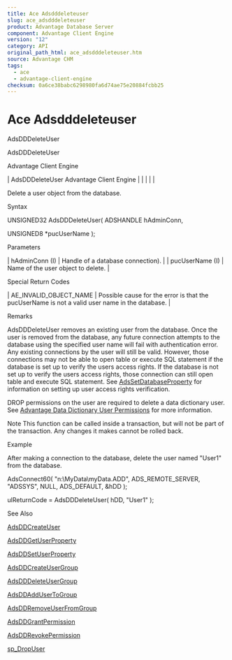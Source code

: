 ```yaml
---
title: Ace Adsdddeleteuser
slug: ace_adsdddeleteuser
product: Advantage Database Server
component: Advantage Client Engine
version: "12"
category: API
original_path_html: ace_adsdddeleteuser.htm
source: Advantage CHM
tags:
  - ace
  - advantage-client-engine
checksum: 0a6ce38babc6298980fa6d74ae75e20884fcbb25
---
```


# Ace Adsdddeleteuser

AdsDDDeleteUser

AdsDDDeleteUser

Advantage Client Engine

| AdsDDDeleteUser  Advantage Client Engine |  |  |  |  |

Delete a user object from the database.

Syntax

UNSIGNED32 AdsDDDeleteUser( ADSHANDLE hAdminConn,

UNSIGNED8 \*pucUserName );

Parameters

| hAdminConn (I) | Handle of a database connection). |
| pucUserName (I) | Name of the user object to delete. |

Special Return Codes

| AE\_INVALID\_OBJECT\_NAME | Possible cause for the error is that the pucUserName is not a valid user name in the database. |

Remarks

AdsDDDeleteUser removes an existing user from the database. Once the user is removed from the database, any future connection attempts to the database using the specified user name will fail with authentication error. Any existing connections by the user will still be valid. However, those connections may not be able to open table or execute SQL statement if the database is set up to verify the users access rights. If the database is not set up to verify the users access rights, those connection can still open table and execute SQL statement. See [AdsSetDatabaseProperty](ace_adsddsetdatabaseproperty.md) for information on setting up user access rights verification.

DROP permissions on the user are required to delete a data dictionary user. See [Advantage Data Dictionary User Permissions](master_advantage_data_dictionary_user_permissions.md) for more information.

Note This function can be called inside a transaction, but will not be part of the transaction. Any changes it makes cannot be rolled back.

Example

After making a connection to the database, delete the user named "User1" from the database.

AdsConnect60( "n:\\MyData\\myData.ADD", ADS\_REMOTE\_SERVER, "ADSSYS", NULL, ADS\_DEFAULT, &hDD );

ulReturnCode = AdsDDDeleteUser( hDD, "User1" );

See Also

[AdsDDCreateUser](ace_adsddcreateuser.md)

[AdsDDGetUserProperty](ace_adsddgetuserproperty.md)

[AdsDDSetUserProperty](ace_adsddsetuserproperty.md)

[AdsDDCreateUserGroup](ace_adsddcreateusergroup.md)

[AdsDDDeleteUserGroup](ace_adsdddeleteusergroup.md)

[AdsDDAddUserToGroup](ace_adsddaddusertogroup.md)

[AdsDDRemoveUserFromGroup](ace_adsddremoveuserfromgroup.md)

[AdsDDGrantPermission](ace_adsddgrantpermission.md)

[AdsDDRevokePermission](ace_adsddrevokepermission.md)

[sp\_DropUser](master_sp_dropuser.md)
